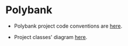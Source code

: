 # Polybank

- Polybank project code conventions are [here](documentation/convention.md).

- Project classes' diagram [here](documentation/PolybankDiagram.pdf).